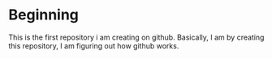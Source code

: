 # Beginning
This is the first repository i am creating on github. Basically, I am by creating this repository, I am figuring out how github works.
